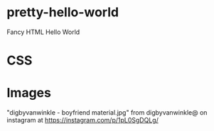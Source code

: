 # pretty-hello-world
Fancy HTML Hello World

# CSS


# Images
"digbyvanwinkle - boyfriend material.jpg" from digbyvanwinkle@ on instagram at https://instagram.com/p/1pL0SgDQLg/

